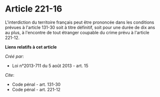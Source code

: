 # Article 221-16

L'interdiction du territoire français peut être prononcée dans les conditions prévues à l'article 131-30 soit à titre
définitif, soit pour une durée de dix ans au plus, à l'encontre de tout étranger coupable du crime prévu à l'article 221-12.

**Liens relatifs à cet article**

_Créé par_:

  - Loi n°2013-711 du 5 août 2013 - art. 15

_Cite_:

  - Code pénal - art. 131-30
  - Code pénal - art. 221-12

